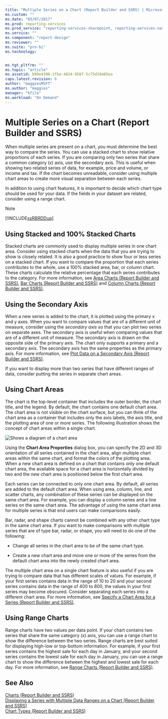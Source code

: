 ```yaml
---
title: "Multiple Series on a Chart (Report Builder and SSRS) | Microsoft Docs"
ms.custom: ""
ms.date: "03/07/2017"
ms.prod: reporting-services
ms.prod_service: "reporting-services-sharepoint, reporting-services-native"
ms.service: ""
ms.component: "report-design"
ms.reviewer: ""
ms.suite: "pro-bi"
ms.technology: 


ms.tgt_pltfrm: ""
ms.topic: "article"
ms.assetid: b99e4398-1fba-4824-958f-5c75d10485ea
caps.latest.revision: 6
author: "maggiesMSFT"
ms.author: "maggies"
manager: "kfile"
ms.workload: "On Demand"
---
```

# Multiple Series on a Chart (Report Builder and SSRS)
  When multiple series are present on a chart, you must determine the best way to compare the series. You can use a stacked chart to show relative proportions of each series. If you are comparing only two series that share a common category (x) axis, use the secondary axis. This is useful when showing two related series of data, for example, price and volume, or income and tax. If the chart becomes unreadable, consider using multiple chart areas to create more visual separation between each series.  
  
 In addition to using chart features, it is important to decide which chart type should be used for your data. If the fields in your dataset are related, consider using a range chart.  
  
> [!NOTE]  
>  [!INCLUDE[ssRBRDDup](../../includes/ssrbrddup-md.md)]  
  
## Using Stacked and 100% Stacked Charts  
 Stacked charts are commonly used to display multiple series in one chart area. Consider using stacked charts when the data that you are trying to show is closely related. It is also a good practice to show four or less series on a stacked chart. If you want to compare the proportion that each series contributes to the whole, use a 100% stacked area, bar, or column chart. These charts calculate the relative percentage that each series contributes to the category. For more information, see [Area Charts &#40;Report Builder and SSRS&#41;](../../reporting-services/report-design/area-charts-report-builder-and-ssrs.md), [Bar Charts &#40;Report Builder and SSRS&#41;](../../reporting-services/report-design/bar-charts-report-builder-and-ssrs.md) and [Column Charts &#40;Report Builder and SSRS&#41;](../../reporting-services/report-design/column-charts-report-builder-and-ssrs.md).  
  
## Using the Secondary Axis  
 When a new series is added to the chart, it is plotted using the primary x and y axes. When you want to compare values that are of a different unit of measure, consider using the *secondary axis* so that you can plot two series on separate axes. The secondary axis is useful when comparing values that are of a different unit of measure. The secondary axis is drawn on the opposite side of the primary axis. The chart only supports a primary and a secondary axis. The secondary axis has the same properties as the primary axis. For more information, see [Plot Data on a Secondary Axis &#40;Report Builder and SSRS&#41;](../../reporting-services/report-design/plot-data-on-a-secondary-axis-report-builder-and-ssrs.md).  
  
 If you want to display more than two series that have different ranges of data, consider putting the series in separate chart areas.  
  
## Using Chart Areas  
 The chart is the top-level container that includes the outer border, the chart title, and the legend. By default, the chart contains one default chart area. The chart area is not visible on the chart surface, but you can think of the chart area as a container that includes only the axis labels, the axis title, and the plotting area of one or more series. The following illustration shows the concept of chart areas within a single chart.  
  
 ![Shows a diagram of a chart area](../../reporting-services/report-design/media/chartareasdiagram.gif "Shows a diagram of a chart area")  
  
 Using the **Chart Area Properties** dialog box, you can specify the 2D and 3D orientation of all series contained in the chart area, align multiple chart areas within the same chart, and format the colors of the plotting area. When a new chart area is defined on a chart that contains only one default chart area, the available space for a chart area is horizontally divided by two and the new chart area is positioned below the first chart area.  
  
 Each series can be connected to only one chart area. By default, all series are added to the default chart area. When using area, column, line, and scatter charts, any combination of these series can be displayed on the same chart area. For example, you can display a column series and a line series on the same chart area. The advantage of using the same chart area for multiple series is that end users can make comparisons easily.  
  
 Bar, radar, and shape charts cannot be combined with any other chart type in the same chart area. If you want to make comparisons with multiple series that are of type bar, radar, or shape, you will need to do one of the following:  
  
-   Change all series in the chart area to be of the same chart type.  
  
-   Create a new chart area and move one or more of the series from the default chart area into the newly created chart area.  
  
 The multiple chart area on a single chart feature is also useful if you are trying to compare data that has different scales of values. For example, if your first series contains data in the range of 10 to 20 and your second series contains data in the range of 400 to 800, the values in your first series may become obscured. Consider separating each series into a different chart area. For more information, see [Specify a Chart Area for a Series &#40;Report Builder and SSRS&#41;](../../reporting-services/report-design/specify-a-chart-area-for-a-series-report-builder-and-ssrs.md).  
  
## Using Range Charts  
 Range charts have two values per data point. If your chart contains two series that share the same category (x) axis, you can use a range chart to show the difference between the two series. Range charts are best suited for displaying high-low or top-bottom information. For example, if your first series contains the highest sale for each day in January, and your second series contains the lowest sale for each day in January, you can use a range chart to show the difference between the highest and lowest sale for each day. For more information, see [Range Charts &#40;Report Builder and SSRS&#41;](../../reporting-services/report-design/range-charts-report-builder-and-ssrs.md).  
  
## See Also  
 [Charts &#40;Report Builder and SSRS&#41;](../../reporting-services/report-design/charts-report-builder-and-ssrs.md)   
 [Displaying a Series with Multiple Data Ranges on a Chart &#40;Report Builder and SSRS&#41;](../../reporting-services/report-design/displaying-a-series-with-multiple-data-ranges-on-a-chart.md)   
 [Chart Types &#40;Report Builder and SSRS&#41;](../../reporting-services/report-design/chart-types-report-builder-and-ssrs.md)  
  
  
